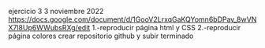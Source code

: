 ejercicio 3 3 noviembre 2022
https://docs.google.com/document/d/1GooV2LrxqGaKQYomn6bDPav_8wVNX7l8Up6WWubsRXg/edit
1.-reproducir página html y CSS
2.-reproducir página colores
crear repositorio  github y subir terminado
